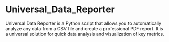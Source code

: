 # Universal_Data_Reporter
Universal Data Reporter is a Python script that allows you to automatically analyze any data from a CSV file and create a professional PDF report. It is a universal solution for quick data analysis and visualization of key metrics.
